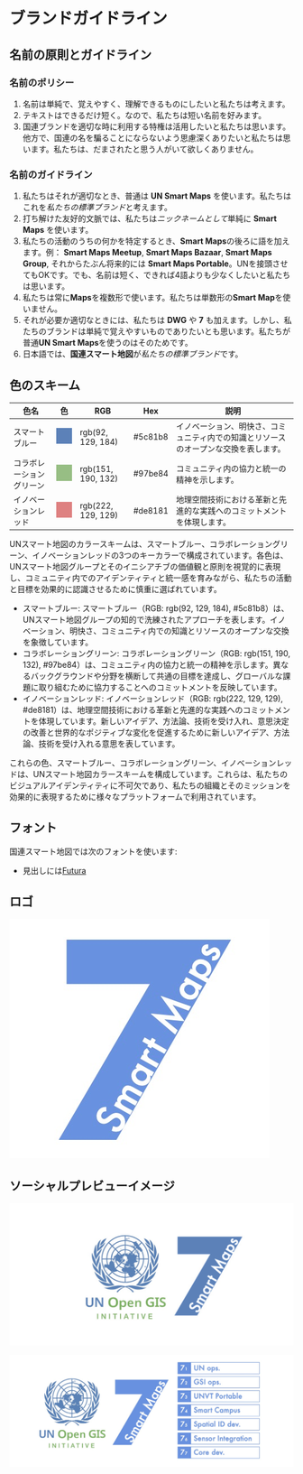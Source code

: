 # ブランドガイドライン

## 名前の原則とガイドライン

### 名前のポリシー
1. 名前は単純で、覚えやすく、理解できるものにしたいと私たちは考えます。
2. テキストはできるだけ短く。なので、私たちは短い名前を好みます。
3. 国連ブランドを適切な時に利用する特権は活用したいと私たちは思います。他方で、国連の名を騙ることにならないよう思慮深くありたいと私たちは思います。私たちは、だまされたと思う人がいて欲しくありません。

### 名前のガイドライン
1. 私たちはそれが適切なとき、普通は **UN Smart Maps** を使います。私たちはこれを*私たちの標準ブランド*と考えます。 
2. 打ち解けた友好的文脈では、私たちは*ニックネームとして*単純に **Smart Maps** を使います。 
3. 私たちの活動のうちの何かを特定するとき、**Smart Maps**の後ろに語を加えます。例： **Smart Maps Meetup**, **Smart Maps Bazaar**, **Smart Maps Group**, それからたぶん将来的には **Smart Maps Portable**。UNを接頭させてもOKです。でも、名前は短く、できれば4語よりも少なくしたいと私たちは思います。
4. 私たちは常に**Maps**を複数形で使います。私たちは単数形の**Smart Map**を使いません。 
5. それが必要か適切なときには、私たちは **DWG** や **7** も加えます。しかし、私たちのブランドは単純で覚えやすいものでありたいとも思います。私たちが普通**UN Smart Maps**を使うのはそのためです。 
6. 日本語では、**国連スマート地図**が*私たちの標準ブランド*です。

## 色のスキーム
| 色名 | 色 | RGB | Hex | 説明 |
|------------|---------------|-----|-----|-------------|
| スマートブルー | ![スマートブルー](/img/smart_blue.svg) | rgb(92, 129, 184) | #5c81b8 | イノベーション、明快さ、コミュニティ内での知識とリソースのオープンな交換を表します。 |
| コラボレーショングリーン | ![コラボレーショングリーン](/img/collaboration_green.svg) | rgb(151, 190, 132) | #97be84 | コミュニティ内の協力と統一の精神を示します。 |
| イノベーションレッド | ![イノベーションレッド](/img/innovation_red.svg) | rgb(222, 129, 129) | #de8181 | 地理空間技術における革新と先進的な実践へのコミットメントを体現します。 |

UNスマート地図のカラースキームは、スマートブルー、コラボレーショングリーン、イノベーションレッドの3つのキーカラーで構成されています。各色は、UNスマート地図グループとそのイニシアチブの価値観と原則を視覚的に表現し、コミュニティ内でのアイデンティティと統一感を育みながら、私たちの活動と目標を効果的に認識させるために慎重に選ばれています。

- スマートブルー: スマートブルー（RGB: rgb(92, 129, 184), #5c81b8）は、UNスマート地図グループの知的で洗練されたアプローチを表します。イノベーション、明快さ、コミュニティ内での知識とリソースのオープンな交換を象徴しています。
- コラボレーショングリーン: コラボレーショングリーン（RGB: rgb(151, 190, 132), #97be84）は、コミュニティ内の協力と統一の精神を示します。異なるバックグラウンドや分野を横断して共通の目標を達成し、グローバルな課題に取り組むために協力することへのコミットメントを反映しています。
- イノベーションレッド: イノベーションレッド（RGB: rgb(222, 129, 129), #de8181）は、地理空間技術における革新と先進的な実践へのコミットメントを体現しています。新しいアイデア、方法論、技術を受け入れ、意思決定の改善と世界的なポジティブな変化を促進するために新しいアイデア、方法論、技術を受け入れる意思を表しています。

これらの色、スマートブルー、コラボレーショングリーン、イノベーションレッドは、UNスマート地図カラースキームを構成しています。これらは、私たちのビジュアルアイデンティティに不可欠であり、私たちの組織とそのミッションを効果的に表現するために様々なプラットフォームで利用されています。

## フォント
国連スマート地図では次のフォントを使います:
- 見出しには[Futura](https://fonts.adobe.com/fonts/futura-pt)

## ロゴ
![provisional logo 2](./media/dwg7-provisional-logo-2.jpg)

## ソーシャルプレビューイメージ

![social preview image 2.1](./media/dwg7-provisional-social-preview-image-2-1.png)


![social preview image 2.0](./media/dwg7-provisional-social-preview-image-2-0.jpg)
